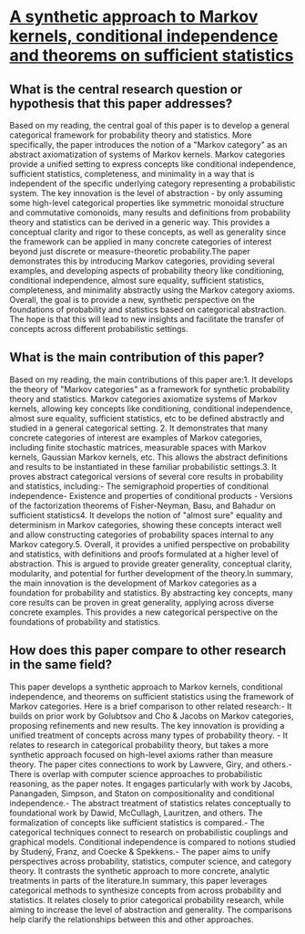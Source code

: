 # [A synthetic approach to Markov kernels, conditional independence and   theorems on sufficient statistics](https://arxiv.org/abs/1908.07021)

## What is the central research question or hypothesis that this paper addresses?

Based on my reading, the central goal of this paper is to develop a general categorical framework for probability theory and statistics. More specifically, the paper introduces the notion of a "Markov category" as an abstract axiomatization of systems of Markov kernels. Markov categories provide a unified setting to express concepts like conditional independence, sufficient statistics, completeness, and minimality in a way that is independent of the specific underlying category representing a probabilistic system. The key innovation is the level of abstraction - by only assuming some high-level categorical properties like symmetric monoidal structure and commutative comonoids, many results and definitions from probability theory and statistics can be derived in a generic way. This provides a conceptual clarity and rigor to these concepts, as well as generality since the framework can be applied in many concrete categories of interest beyond just discrete or measure-theoretic probability.The paper demonstrates this by introducing Markov categories, providing several examples, and developing aspects of probability theory like conditioning, conditional independence, almost sure equality, sufficient statistics, completeness, and minimality abstractly using the Markov category axioms. Overall, the goal is to provide a new, synthetic perspective on the foundations of probability and statistics based on categorical abstraction. The hope is that this will lead to new insights and facilitate the transfer of concepts across different probabilistic settings.


## What is the main contribution of this paper?

Based on my reading, the main contributions of this paper are:1. It develops the theory of "Markov categories" as a framework for synthetic probability theory and statistics. Markov categories axiomatize systems of Markov kernels, allowing key concepts like conditioning, conditional independence, almost sure equality, sufficient statistics, etc to be defined abstractly and studied in a general categorical setting. 2. It demonstrates that many concrete categories of interest are examples of Markov categories, including finite stochastic matrices, measurable spaces with Markov kernels, Gaussian Markov kernels, etc. This allows the abstract definitions and results to be instantiated in these familiar probabilistic settings.3. It proves abstract categorical versions of several core results in probability and statistics, including:- The semigraphoid properties of conditional independence- Existence and properties of conditional products - Versions of the factorization theorems of Fisher-Neyman, Basu, and Bahadur on sufficient statistics4. It develops the notion of "almost sure" equality and determinism in Markov categories, showing these concepts interact well and allow constructing categories of probability spaces internal to any Markov category.5. Overall, it provides a unified perspective on probability and statistics, with definitions and proofs formulated at a higher level of abstraction. This is argued to provide greater generality, conceptual clarity, modularity, and potential for further development of the theory.In summary, the main innovation is the development of Markov categories as a foundation for probability and statistics. By abstracting key concepts, many core results can be proven in great generality, applying across diverse concrete examples. This provides a new categorical perspective on the foundations of probability and statistics.


## How does this paper compare to other research in the same field?

This paper develops a synthetic approach to Markov kernels, conditional independence, and theorems on sufficient statistics using the framework of Markov categories. Here is a brief comparison to other related research:- It builds on prior work by Golubtsov and Cho & Jacobs on Markov categories, proposing refinements and new results. The key innovation is providing a unified treatment of concepts across many types of probability theory. - It relates to research in categorical probability theory, but takes a more synthetic approach focused on high-level axioms rather than measure theory. The paper cites connections to work by Lawvere, Giry, and others.- There is overlap with computer science approaches to probabilistic reasoning, as the paper notes. It engages particularly with work by Jacobs, Panangaden, Simpson, and Staton on compositionality and conditional independence.- The abstract treatment of statistics relates conceptually to foundational work by Dawid, McCullagh, Lauritzen, and others. The formalization of concepts like sufficient statistics is compared.- The categorical techniques connect to research on probabilistic couplings and graphical models. Conditional independence is compared to notions studied by Studený, Franz, and Coecke & Spekkens.- The paper aims to unify perspectives across probability, statistics, computer science, and category theory. It contrasts the synthetic approach to more concrete, analytic treatments in parts of the literature.In summary, this paper leverages categorical methods to synthesize concepts from across probability and statistics. It relates closely to prior categorical probability research, while aiming to increase the level of abstraction and generality. The comparisons help clarify the relationships between this and other approaches.
